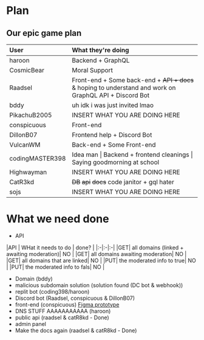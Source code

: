 # Plan
Our epic game plan
---------



| User | What they're doing |
|:-|:-|
| haroon | Backend + GraphQL |
| CosmicBear | Moral Support | <!--lmao -->
| Raadsel | Front-end + Some back-end + ~~API + docs~~ & hoping to understand and work on GraphQL API + Discord Bot<!-- I give better moral support then CosmicBear!!1!--> |
| bddy | uh idk i was just invited lmao | <!--domain stuff? -->
| PikachuB2005 | INSERT WHAT YOU ARE DOING HERE <!--obviously graphql -cosmic --> | <!-- haroon is doing graphql, idk if I can help with this ;-; -->
| conspicuous | Front-end |
| DillonB07 | Frontend help + Discord Bot |
| VulcanWM | Back-end + Some Front-end |
| codingMASTER398 | Idea man \| Backend + frontend cleanings \| Saying goodmorning at school |
| Highwayman | INSERT WHAT YOU ARE DOING HERE |
| CatR3kd | ~~DB~~ ~~api~~ ~~docs~~ code janitor + gql hater | <!-- just more cooler B) --> 
| sojs | INSERT WHAT YOU ARE DOING HERE |

# What we need done

- API

|API | WHat it needs to do | done? | <!-- If you are going t odo something, DO THIS-->
|:-|:-|:-|
|GET| all domains (linked + awaiting moderation)| NO |
|GET| all domains awaiting moderation| NO |
|GET| all domains that are linked| NO |
|PUT| the moderated info to true| NO |
|PUT| the moderated info to fals| NO |




- Domain (bddy) <!-- Ayy bddy -->
- malicious subdomain solution (solution found (DC bot & webhook)) <!-- manual approval? I would use a discord bot + server for that, but nonmanual is preferable -->  <!-- If it's a trending Repl, why not do it automatically? -->
- replit bot (coding398/haroon)
- Discord bot (Raadsel, conspicuous & DillonB07)
- front-end (conspicuous) [Figma prototype](https://www.figma.com/file/MZWlrNJagX0AwV6VkccTO1/repls.best) <!--Maybe that it shows random repls with  a subdomain on the hompage-->
- DNS STUFF AAAAAAAAAAA (haroon) <!-- should we use cloudflare? i have more experience with that - If you have more experience with that thats great!--> 
- public api (raadsel & catR8kd - Done)<!--For what then? See when someone got a domain?-->
- admin panel
- Make the docs again (raadsel & catR8kd - Done)